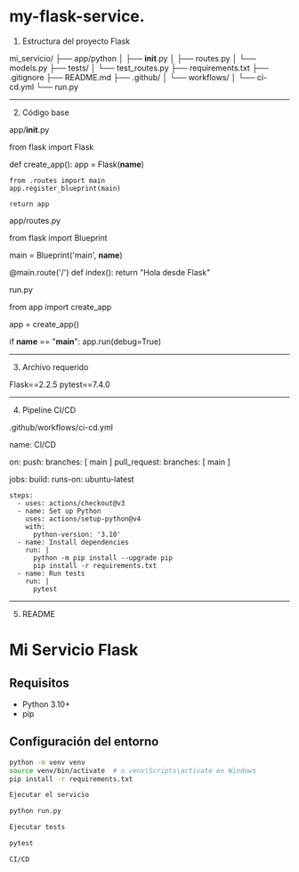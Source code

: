 # my-flask-service.


1. Estructura del proyecto Flask



mi_servicio/
├── app/python
│   ├── __init__.py
│   ├── routes.py
│   └── models.py
├── tests/
│   └── test_routes.py
├── requirements.txt
├── .gitignore
├── README.md
├── .github/
│   └── workflows/
│       └── ci-cd.yml
└── run.py


---

2. Código base

app/__init__.py

from flask import Flask

def create_app():
    app = Flask(__name__)

    from .routes import main
    app.register_blueprint(main)

    return app

app/routes.py

from flask import Blueprint

main = Blueprint('main', __name__)

@main.route('/')
def index():
    return "Hola desde Flask"

run.py

from app import create_app

app = create_app()

if __name__ == "__main__":
    app.run(debug=True)


---

3. Archivo requerido

Flask==2.2.5
pytest==7.4.0


---

4. Pipeline CI/CD

.github/workflows/ci-cd.yml

name: CI/CD

on:
  push:
    branches: [ main ]
  pull_request:
    branches: [ main ]

jobs:
  build:
    runs-on: ubuntu-latest

    steps:
      - uses: actions/checkout@v3
      - name: Set up Python
        uses: actions/setup-python@v4
        with:
          python-version: '3.10'
      - name: Install dependencies
        run: |
          python -m pip install --upgrade pip
          pip install -r requirements.txt
      - name: Run tests
        run: |
          pytest


---

5. README

# Mi Servicio Flask

## Requisitos
- Python 3.10+
- pip

## Configuración del entorno
```bash
python -m venv venv
source venv/bin/activate  # o venv\Scripts\activate en Windows
pip install -r requirements.txt

Ejecutar el servicio

python run.py

Ejecutar tests

pytest

CI/CD


